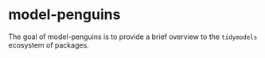 
# model-penguins

<!-- badges: start -->
<!-- badges: end -->

The goal of model-penguins is to provide a brief overview to the `tidymodels` ecosystem of packages.

